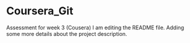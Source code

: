 # Coursera_Git
Assessment for week 3 (Cousera)
I am editing the README file. Adding some more details about the project description.
